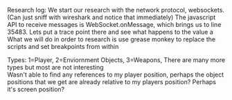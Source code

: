 Research log:
We start our research with the network protocol, websockets. (Can just sniff with wireshark and notice that immediately)
The javascript API to receive messages is WebSocket.onMessage, which brings us to line 35483. 
Lets put a trace point there and see what happens to the value a
What we will do in order to research is use grease monkey to replace the scripts and set breakpoints from within
<br>

Types: 1=Player, 2=Enviornment Objects, 3=Weapons, There are many more types but most are not interesting<br>
Wasn't able to find any references to my player position, perhaps the object positions that we get are already relative to my players position? Perhaps it's screen position?
